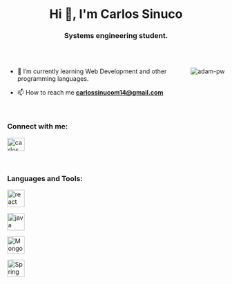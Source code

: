 <h1 align="center">Hi 👋, I'm Carlos Sinuco</h1>
<h3 align="center">Systems engineering student.</h3>
<br>
<br>

<p><img align="right" src="https://github.com/Adam-pw/Adam-pw/blob/main/animation_500_kxa883sd.gif" alt="adam-pw" /></p>


- 🌱 I’m currently learning Web Development and other programming languages.

- 📫 How to reach me **carlossinucom14@gmail.com**



<br>

<h3 align="left">Connect with me:</h3>
<p align="left">
  <a href="https://www.linkedin.com/in/carlos-sinuco-a1551725b/" target="blank"><img align="center"
      src="https://raw.githubusercontent.com/rahuldkjain/github-profile-readme-generator/master/src/images/icons/Social/linked-in-alt.svg"
      alt="carlos linkedin" height="30" width="40" /></a>

</p>

<br>

<h3 align="left">Languages and Tools:</h3>
<p align="left"> <a href="https://react.dev/" target="_blank" rel="noreferrer"> <img
      src="https://upload.wikimedia.org/wikipedia/commons/a/a7/React-icon.svg"
      alt="react" width="40" height="40" /> </a> <a href="https://getbootstrap.com" target="_blank" rel="noreferrer">
      <p align="left"> <a href="https://www.java.com/es/" target="_blank" rel="noreferrer"> <img
      src="https://ictea.com/cs/assets/img/knowledbase/common/java_logo.png"
      alt="java" width="40" height="40" /> </a> <a href="https://getbootstrap.com" target="_blank" rel="noreferrer">
    <p align="left"> <a href="https://www.mongodb.com/es" target="_blank" rel="noreferrer"> <img
      src="https://upload.wikimedia.org/wikipedia/en/5/5a/MongoDB_Fores-Green.svg"
      alt="Mongo" width="40" height="40" /> </a> <a href="https://getbootstrap.com" target="_blank" rel="noreferrer">
          <p align="left"> <a href="https://spring.io/" target="_blank" rel="noreferrer"> <img
      src="https://pbs.twimg.com/profile_images/1235870003292856320/iRG4_ojf_400x400.png"
      alt="Spring" width="40" height="40" /> </a> <a href="https://getbootstrap.com" target="_blank" rel="noreferrer">

